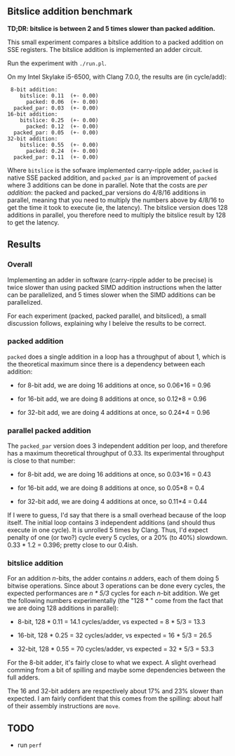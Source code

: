 Bitslice addition benchmark
---

**TD;DR: bitslice is between 2 and 5 times slower than packed addition.**

This small experiment compares a bitslice addition to a packed
addition on SSE registers. The bitslice addition is implemented an
adder circuit.

Run the experiment with `./run.pl`.

On my Intel Skylake i5-6500, with Clang 7.0.0, the results are (in
cycle/add):

```
 8-bit addition:
    bitslice: 0.11  (+- 0.00)
      packed: 0.06  (+- 0.00)
  packed_par: 0.03  (+- 0.00)
16-bit addition:
    bitslice: 0.25  (+- 0.00)
      packed: 0.12  (+- 0.00)
  packed_par: 0.05  (+- 0.00)
32-bit addition:
    bitslice: 0.55  (+- 0.00)
      packed: 0.24  (+- 0.00)
  packed_par: 0.11  (+- 0.00)
```

Where `bitslice` is the sofware implemented carry-ripple adder,
`packed` is native SSE packed addition, and `packed_par` is an
improvement of `packed` where 3 additions can be done in
parallel. Note that the costs are _per addition_: the packed and
packed_par versions do 4/8/16 additions in parallel, meaning that you
need to multiply the numbers above by 4/8/16 to get the time it took
to execute (ie, the latency). The bitslice version does 128 additions
in parallel, you therefore need to multiply the bitslice result by 128
to get the latency.

## Results

### Overall

Implementing an adder in software (carry-ripple adder to be precise)
is twice slower than using packed SIMD addition instructions when the
latter can be parallelized, and 5 times slower when the SIMD additions
can be parallelized.

For each experiment (packed, packed parallel, and bitsliced), a small
discussion follows, explaining why I beleive the results to be correct.

### packed addition

`packed` does a single addition in a loop has a throughput of about 1,
which is the theoretical maximum since there is a dependency between
each addition:

 - for 8-bit add, we are doing 16 additions at once, so 0.06*16 = 0.96
 
 - for 16-bit add, we are doing 8 additions at once, so 0.12*8 = 0.96
 
 - for 32-bit add, we are doing 4 additions at once, so 0.24*4 = 0.96
 
### parallel packed addition

The `packed_par` version does 3 independent addition per loop, and
therefore has a maximum theoretical throughput of 0.33. Its
experimental throughput is close to that number:

 - for 8-bit add, we are doing 16 additions at once, so 0.03*16 = 0.43
 
 - for 16-bit add, we are doing 8 additions at once, so 0.05*8 = 0.4
 
 - for 32-bit add, we are doing 4 additions at once, so 0.11*4 = 0.44
 
If I were to guess, I'd say that there is a small overhead because of
the loop itself. The initial loop contains 3 independent additions
(and should thus execute in one cycle). It is unrolled 5 times by
Clang. Thus, I'd expect penalty of one (or two?) cycle every 5 cycles,
or a 20% (to 40%) slowdown. 0.33 * 1.2 = 0.396; pretty close to our
0.4ish.
 
### bitslice addition

For an addition _n_-bits, the adder contains _n_ adders, each of them
doing 5 bitwise operations. Since about 3 operations can be done every
cycles, the expected performances are _n * 5/3_ cycles for each
_n_-bit addition. We get the following numbers experimentally (the
"128 * " come from the fact that we are doing 128 additions in
parallel):

 - 8-bit, 128 * 0.11 = 14.1 cycles/adder, vs expected = 8 * 5/3 = 13.3
 
 - 16-bit, 128 * 0.25 = 32 cycles/adder, vs expected = 16 * 5/3 = 26.5
 
 - 32-bit, 128 * 0.55 = 70 cycles/adder, vs expected = 32 * 5/3 = 53.3
 
For the 8-bit adder, it's fairly close to what we expect. A slight
overhead comming from a bit of spilling and maybe some dependencies
between the full adders.

The 16 and 32-bit adders are respectively about 17% and 23% slower
than expected. I am fairly confident that this comes from the
spilling: about half of their assembly instructions are `move`.




## TODO

 - run `perf`
